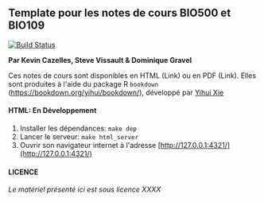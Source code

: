 ## Template pour les notes de cours BIO500 et BIO109

[![Build Status](https://travis-ci.org/TheoreticalEcosystemEcology/introProgSci.svg?branch=master)](https://travis-ci.org/TheoreticalEcosystemEcology/introProgSci)

**Par Kevin Cazelles, Steve Vissault & Dominique Gravel**

Ces notes de cours sont disponibles en HTML (Link) ou en PDF (Link).
Elles sont produites à l'aide du package R ```bookdown``` (https://bookdown.org/yihui/bookdown/), développé par [Yihui Xie](https://github.com/yihui)

#### HTML: En Développement

1. Installer les dépendances: ```make dep```
2. Lancer le serveur: ```make html_server```
3. Ouvrir son navigateur internet à l'adresse [http://127.0.0.1:4321/](http://127.0.0.1:4321/)

#### LICENCE

*Le matériel présenté ici est sous licence XXXX*
